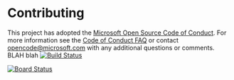 # Contributing

This project has adopted the [Microsoft Open Source Code of Conduct](https://opensource.microsoft.com/codeofconduct/). For more information see the [Code of Conduct FAQ](https://opensource.microsoft.com/codeofconduct/faq/) or contact [opencode@microsoft.com](mailto:opencode@microsoft.com) with any additional questions or comments.
BLAH blah
[![Build Status](https://dev.azure.com/dmahony/Parts%20Unlimited%20E2E%20-%20Github%20Integration/_apis/build/status/mahonyd.PartsUnlimitedE2E?branchName=refs%2Fpull%2F1%2Fmerge)](https://dev.azure.com/dmahony/Parts%20Unlimited%20E2E%20-%20Github%20Integration/_build/latest?definitionId=17&branchName=refs%2Fpull%2F1%2Fmerge)

[![Board Status](https://dev.azure.com/dmahony/7084e324-d9bd-4224-816a-de0fa50af021/af0471e4-6181-46a4-ad86-6b9988ae8d66/_apis/work/boardbadge/6c28866b-ba5a-4692-9e91-a08e87b01e14?columnOptions=1)](https://dev.azure.com/dmahony/7084e324-d9bd-4224-816a-de0fa50af021/_boards/board/t/af0471e4-6181-46a4-ad86-6b9988ae8d66/Microsoft.RequirementCategory/)
